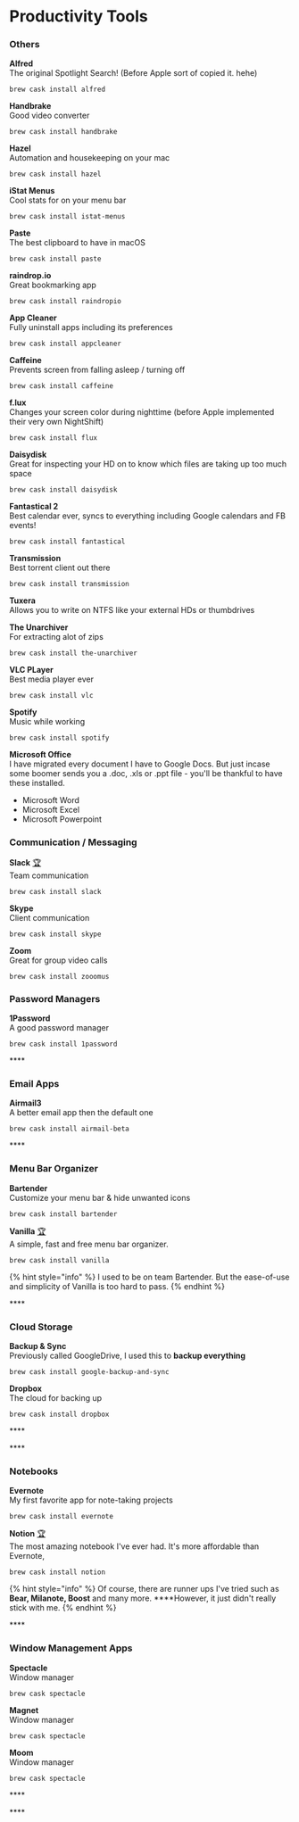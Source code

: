 # Productivity Tools

### Others

**Alfred**  
The original Spotlight Search! \(Before Apple sort of copied it. hehe\)

```text
brew cask install alfred
```

**Handbrake**  
Good video converter

```text
brew cask install handbrake
```

**Hazel**  
Automation and housekeeping on your mac

```text
brew cask install hazel
```

**iStat Menus**  
Cool stats for on your menu bar

```text
brew cask install istat-menus
```

**Paste**  
The best clipboard to have in macOS

```text
brew cask install paste
```

**raindrop.io**  
Great bookmarking app

```text
brew cask install raindropio
```

**App Cleaner**  
Fully uninstall apps including its preferences

```text
brew cask install appcleaner
```

**Caffeine**  
Prevents screen from falling asleep / turning off

```text
brew cask install caffeine
```

**f.lux**  
Changes your screen color during nighttime \(before Apple implemented their very own NightShift\)

```text
brew cask install flux
```

**Daisydisk**  
Great for inspecting your HD on to know which files are taking up too much space

```text
brew cask install daisydisk
```

**Fantastical 2**  
Best calendar ever, syncs to everything including Google calendars and FB events!

```text
brew cask install fantastical
```

**Transmission**   
Best torrent client out there

```text
brew cask install transmission
```

**Tuxera**   
Allows you to write on NTFS like your external HDs or thumbdrives

**The Unarchiver**   
For extracting alot of zips

```text
brew cask install the-unarchiver
```

**VLC PLayer**   
Best media player ever

```text
brew cask install vlc
```

**Spotify**   
Music while working

```text
brew cask install spotify
```

**Microsoft Office**   
I have migrated every document I have to Google Docs. But just incase some boomer sends you a .doc, .xls or .ppt file - you'll be thankful to have these installed.

* Microsoft Word
* Microsoft Excel
* Microsoft Powerpoint

### 

### Communication / Messaging

**Slack** [🏆](https://emojipedia.org/trophy/)  
Team communication

```text
brew cask install slack
```

**Skype**   
Client communication

```text
brew cask install skype
```

**Zoom**   
Great for group video calls

```text
brew cask install zooomus
```

### 

### Password Managers

**1Password**  
A good password manager

```text
brew cask install 1password
```

\*\*\*\*

### Email Apps

**Airmail3**  
A better email app then the default one

```text
brew cask install airmail-beta
```

\*\*\*\*

### Menu Bar Organizer

**Bartender**  
Customize your menu bar & hide unwanted icons

```text
brew cask install bartender
```

**Vanilla** [🏆](https://emojipedia.org/trophy/)  
A simple, fast and free menu bar organizer.

```text
brew cask install vanilla
```

{% hint style="info" %}
I used to be on team Bartender. But the ease-of-use and simplicity of Vanilla is too hard to pass.
{% endhint %}

\*\*\*\*

### **Cloud Storage**

**Backup & Sync**  
Previously called GoogleDrive, I used this to **backup everything**

```text
brew cask install google-backup-and-sync
```

**Dropbox**  
The cloud for backing up

```text
brew cask install dropbox
```

\*\*\*\*

\*\*\*\*

### Notebooks

**Evernote**  
My first favorite app for note-taking projects

```text
brew cask install evernote
```

**Notion** [🏆](https://emojipedia.org/trophy/)  
The most amazing notebook I've ever had. It's more affordable than Evernote, 

```text
brew cask install notion
```

{% hint style="info" %}
Of course, there are runner ups I've tried such as **Bear, Milanote, Boost** and many more. ****However, it just didn't really stick with me.
{% endhint %}

\*\*\*\*

### Window Management Apps

**Spectacle**  
Window manager

```text
brew cask spectacle
```

**Magnet**  
Window manager

```text
brew cask spectacle
```

**Moom**  
Window manager

```text
brew cask spectacle
```

\*\*\*\*

\*\*\*\*

